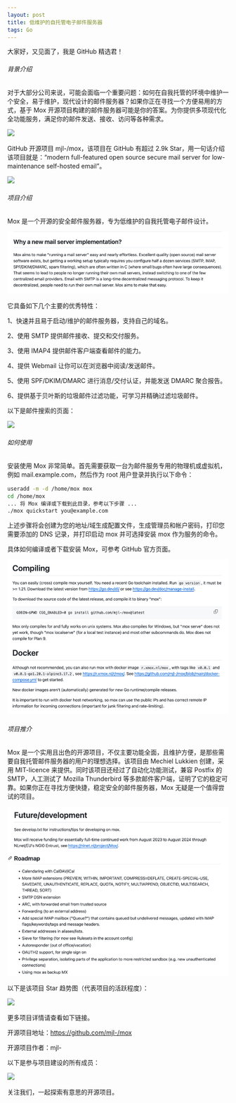 ```yaml
---
layout: post
title: 低维护的自托管电子邮件服务器
tags: Go
---
```


大家好，又见面了，我是 GitHub 精选君！

###### 背景介绍

对于大部分公司来说，可能会面临一个重要问题：如何在自我托管的环境中维护一个安全，易于维护，现代设计的邮件服务器？如果你正在寻找一个方便易用的方式，基于 Mox 开源项目构建的邮件服务器可能是你的答案。为你提供多项现代化全功能服务，满足你的邮件发送、接收、访问等各种需求。

![](https://img2020.cnblogs.com/blog/1964004/202109/1964004-20210925152436772-944389637.png)

GitHub 开源项目 mjl-/mox，该项目在 GitHub 有超过 2.9k Star，用一句话介绍该项目就是：“modern full-featured open source secure mail server for low-maintenance self-hosted email”。

![](https://www.xmox.nl/files/webmail-mailbox.jpg)

###### 项目介绍

Mox 是一个开源的安全邮件服务器，专为低维护的自我托管电子邮件设计。

![](https://raw.githubusercontent.com/ZhuPeng/pic/master/images/compress_image-20240426214723733.png)

它具备如下几个主要的优秀特性：

1、快速并且易于启动/维护的邮件服务器，支持自己的域名。

2、使用 SMTP 提供邮件接收、提交和交付服务。

3、使用 IMAP4 提供邮件客户端查看邮件的能力。

4、提供 Webmail 让你可以在浏览器中阅读/发送邮件。

5、使用 SPF/DKIM/DMARC 进行消息/交付认证，并能发送 DMARC 聚合报告。

6、提供基于贝叶斯的垃圾邮件过滤功能，可学习并精确过滤垃圾邮件。

以下是邮件搜索的页面：

![](https://www.xmox.nl/files/webmail-search.jpg)

###### 如何使用

安装使用 Mox 非常简单。首先需要获取一台为邮件服务专用的物理机或虚拟机，例如 mail.example.com，然后作为 root 用户登录并执行以下命令：
```bash
useradd -m -d /home/mox mox
cd /home/mox
... 将 Mox 编译或下载到此目录，参考以下步骤 ...
./mox quickstart you@example.com
```
上述步骤将会创建为您的地址/域生成配置文件，生成管理员和帐户密码，打印您需要添加的 DNS 记录，并打印启动 mox 并可选择安装 mox 作为服务的命令。

具体如何编译或者下载安装 Mox，可参考 GitHub 官方页面。

![](https://raw.githubusercontent.com/ZhuPeng/pic/master/images/compress_image-20240426214812918.png)

###### 项目推介

Mox 是一个实用且出色的开源项目，不仅主要功能全面，且维护方便，是那些需要自我托管邮件服务器的用户的理想选择。该项目由 Mechiel Lukkien 创建，采用 MIT-licence 来提供。同时该项目还经过了自动化功能测试，兼容 Postfix 的 SMTP，人工测试了 Mozilla Thunderbird 等多款邮件客户端，证明了它的稳定可靠。如果你正在寻找方便快捷，稳定安全的邮件服务器，Mox 无疑是一个值得尝试的项目。

![](https://raw.githubusercontent.com/ZhuPeng/pic/master/images/compress_image-20240426214838671.png)


以下是该项目 Star 趋势图（代表项目的活跃程度）：

![](https://api.star-history.com/svg?repos=mjl-/mox&type=Timeline)

更多项目详情请查看如下链接。

开源项目地址：https://github.com/mjl-/mox 

开源项目作者：mjl-

以下是参与项目建设的所有成员：

![](https://contrib.rocks/image?repo=mjl-/mox)

关注我们，一起探索有意思的开源项目。

